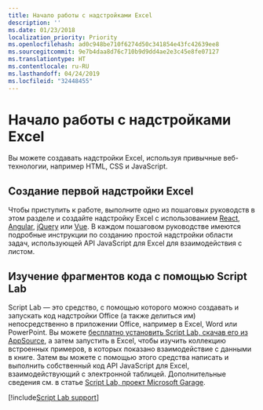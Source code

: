 ```yaml
---
title: Начало работы с надстройками Excel
description: ''
ms.date: 01/23/2018
localization_priority: Priority
ms.openlocfilehash: ad0c948be710f6274d50c341854e43fc42639ee8
ms.sourcegitcommit: 9e7b4daa8d76c710b9d9dd4ae2e3c45e8fe07127
ms.translationtype: HT
ms.contentlocale: ru-RU
ms.lasthandoff: 04/24/2019
ms.locfileid: "32448455"
---
```

# <a name="get-started-with-excel-add-ins"></a>Начало работы с надстройками Excel

Вы можете создавать надстройки Excel, используя привычные веб-технологии, например HTML, CSS и JavaScript. 

## <a name="create-your-first-excel-add-in"></a>Создание первой надстройки Excel

Чтобы приступить к работе, выполните одно из пошаговых руководств в этом разделе и создайте надстройку Excel с использованием [React](../quickstarts/excel-quickstart-react.md), [Angular](../quickstarts/excel-quickstart-angular.md), [jQuery](../quickstarts/excel-quickstart-jquery.md) или [Vue](../quickstarts/excel-quickstart-vue.md). В каждом пошаговом руководстве имеются подробные инструкции по созданию простой надстройки области задач, использующей API JavaScript для Excel для взаимодействия с листом. 

## <a name="explore-snippets-with-script-lab"></a>Изучение фрагментов кода с помощью Script Lab

Script Lab — это средство, с помощью которого можно создавать и запускать код надстройки Office (а также делиться им) непосредственно в приложении Office, например в Excel, Word или PowerPoint. Вы можете [бесплатно установить Script Lab, скачав его из AppSource](https://appsource.microsoft.com/product/office/WA104380862?src=office&corrid=ed93ce54-3f2c-48ab-9df7-d9913f7b190b&omexanonuid=4a0102fb-b31a-4b9f-9bb0-39d4cc6b789d), а затем запустить в Excel, чтобы изучить коллекцию встроенных примеров, в которых показано взаимодействие с данными в книге. Затем вы можете с помощью этого средства написать и выполнить собственный код API JavaScript для Excel, взаимодействующий с электронной таблицей. Дополнительные сведения см. в статье [Script Lab, проект Microsoft Garage](https://github.com/OfficeDev/script-lab/blob/master/README.md).

[!include[Script Lab support](../includes/alert-script-lab-support.md)]
